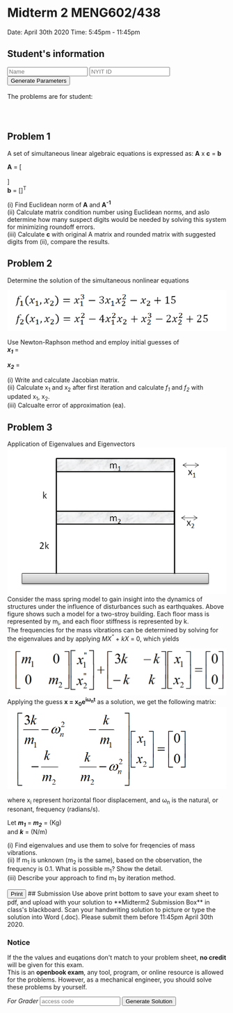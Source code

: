 

# Midterm 2 MENG602/438
Date: April 30th 2020
Time: 5:45pm - 11:45pm

## Student's information
 
<form id="percentageBiz" method="post">
<input type="text" id="name" placeholder = "Name">
<input type="text" id="nyitid" placeholder = "NYIT ID">
<input type="submit" onclick="return getp()" value="Generate Parameters"><br>
</form>
<br>
The problems are for student: 
<div id="display" style="height: 25px; width: 100%; font-weight: bold;"></div>
<br>

<script>
function getp(){
    const nameValue = document.forms["percentageBiz"]["name"].value;
    const nyitIdValue = document.forms["percentageBiz"]["nyitid"].value;
    const b = parseInt(nyitIdValue[5])+3;
    const c = parseInt(nyitIdValue[4]);
    var d = 
    document.getElementById("display").innerHTML = nameValue
    document.getElementById("display1_1").innerHTML = [1/b, 1/(b-1), 1/(b-2)];
    document.getElementById("display1_2").innerHTML = [1/(1+b), 1/b, 1/(b-1)];
    document.getElementById("display1_3").innerHTML = [1/(2+b), 1/(b+1), 1/b];
    document.getElementById("display1_4").innerHTML = [1, 1, 1];
    document.getElementById("display2_1").innerHTML = 1+b/10;
    document.getElementById("display2_2").innerHTML = 1+c/10;
    document.getElementById("display3_1").innerHTML = 1+b%4;
    document.getElementById("display3_2").innerHTML = 1+c%4;
    return false
}
</script>

## Problem 1 
A set of simultaneous linear algebraic equations is expressed as: **A** x **c** = **b**<br>

**A** = [<span id="display1_1" ></span><br>
<span id="display1_2" ></span><br>
<span id="display1_3" ></span>]
<br>
**b** = [<span id="display1_4" ></span>]<sup>T</sup>
<br>

(i)	Find Euclidean norm of **A** and **A<sup>-1</sup>**<br>
(ii)	Calculate matrix condition number using Euclidean norms, and aslo determine how many suspect digits would be needed by solving this system for minimizing roundoff errors.<br>
(iii) Calculate **c** with original A matrix and rounded matrix with suggested digits from (ii), compare the results. 

## Problem 2 
Determine the solution of the simultaneous nonlinear equations<br>

![alt text](Images/eq1.png "eq1")

Use Newton-Raphson method and employ initial guesses of <br>
_**x<sub>1</sub>**_ = <span id="display2_1" ></span><br>

_**x<sub>2</sub>**_ = <span id="display2_2" ></span><br>

(i) Write and calculate Jacobian matrix. <br>
(ii) Calculate x<sub>1</sub> and x<sub>2</sub> after first iteration and calculate _f<sub>1</sub>_ and _f<sub>2</sub>_ with updated x<sub>1</sub>, x<sub>2</sub>.<br>
(iii) Calcualte error of approximation (ea). <br>

## Problem 3
Application of Eigenvalues and Eigenvectors
![alt text](Images/floor1.png "fr1")
Consider the mass spring model to gain insight into the dynamics of structures under the influence of disturbances such as earthquakes.
Above figure shows such a model for a two-stroy building. Each floor mass is represented by m<sub>i</sub>, and each floor stiffness is represented by k. <br>
The frequencies for the mass vibrations can be determined by solving for the eigenvalues and by applying _MX<sup>"</sup>_ + _kX_ = 0, which yields

![alt text](Images/mx1.png "mx1")
Applying the guess **x = x<sub>0</sub>e<sup>iω<sub>n</sub>t</sup>** as a solution, we get the following matrix:
![alt text](Images/mx2.png "mx2")

where x<sub>i</sub> represent horizontal floor displacement, and ω<sub>n</sub> is the natural, or resonant, frequency (radians/s).

Let **_m<sub>1</sub>_** = **_m<sub>2</sub>_** = <span id="display3_1" ></span> (Kg)<br>
and _**k**_ = <span id="display3_2" ></span> (N/m)<br>

(i) Find eigenvalues and use them to solve for freqencies of mass vibrations.<br>
(ii) If m<sub>1</sub> is unknown (m<sub>2</sub> is the same), based on the observation, the frequency is 0.1. What is possible m<sub>1</sub>? Show the detail. <br>
(iii) Describe your approach to find m<sub>1</sub> by iteration method. <br>

<input type="submit" onclick="window.print()" value="Print">
## Submission
Use above print bottom to save your exam sheet to pdf, and upload with your solution to **Midterm2 Submission Box** in class's blackboard. Scan your handwriting solution to picture or type the solution into Word (.doc). Please submit them before 11:45pm April 30th 2020. 

### Notice
If the the values and euqations don't match to your problem sheet, **no credit** will be given for this exam. <br>
This is an **openbook exam**, any tool, program, or online resource is allowed for the problems. However, as a mechanical engineer, you should solve these problems by yourself. <br>

_For Grader_
<input type="text" id="pw1" placeholder="access code">
<input type="submit" onclick="return runsol()" value="Generate Solution">

<script>
function runsol(){
 alert("incorrect access code")
}
</script>
<br>

